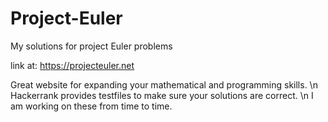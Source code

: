 # Project-Euler
My solutions for project Euler problems

link at: https://projecteuler.net

Great website for expanding your mathematical and programming skills. \n
Hackerrank provides testfiles to make sure your solutions are correct. \n
I am working on these from time to time.
